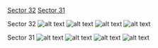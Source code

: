 [Sector 32](#sector32)
[Sector 31](#sector31)

<a name = "sector32"></a>
Sector 32
![alt text](/images/HATS-63_Sector_32/HATS-63_Sector_32_a_TimeSeries.png)
![alt text](/images/HATS-63_Sector_32/HATS-63_Sector_32_b_FoldedLightCurve.png)
![alt text](/images/HATS-63_Sector_32/HATS-63_Sector_32_b_IndividualTransitsWithFit.png)
![alt text](/images/HATS-63_Sector_32/HATS-63_Sector_32_c_TimingResiduals.png)

<a name = "sector31"></a>
Sector 31
![alt text](/images/HATS-63_Sector_31/HATS-63_Sector_31_a_TimeSeries.png)
![alt text](/images/HATS-63_Sector_31/HATS-63_Sector_31_b_FoldedLightCurve.png)
![alt text](/images/HATS-63_Sector_31/HATS-63_Sector_31_b_IndividualTransitsWithFit.png)
![alt text](/images/HATS-63_Sector_31/HATS-63_Sector_31_c_TimingResiduals.png)

